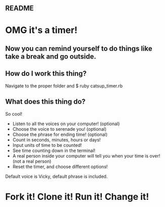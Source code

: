 ## README

# OMG it's a timer!

## Now you can remind yourself to do things like take a break and go outside.

## How do I work this thing?

Navigate to the proper folder and
    $ ruby catsup_timer.rb

## What does this thing do?

So cool!

* Listen to all the voices on your computer! (optional)
* Choose the voice to serenade you! (optional)
* Choose the phrase for ending time! (optional)
* Count in seconds, minutes, hours or days!
* Input units of time to be counted!
* See time counting down in the terminal!
* A real person inside your computer will tell you when your time is over! (not a real person)
* Reset the timer, and choose different options!

Default voice is Vicky, default phrase is included.

# Fork it! Clone it! Run it! Change it!
